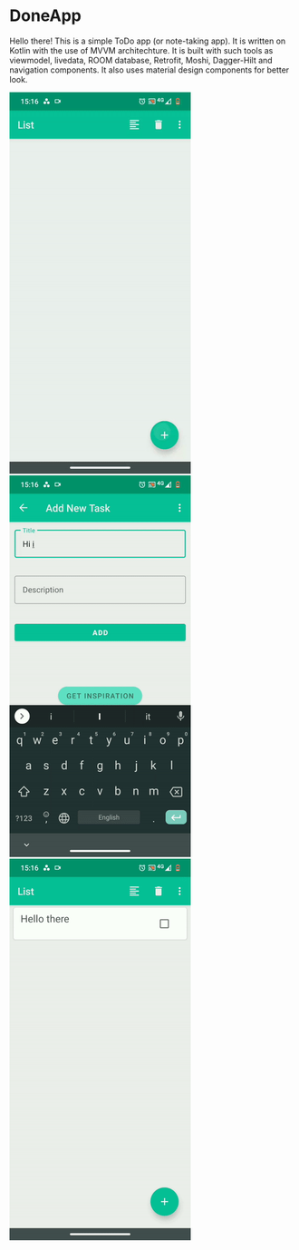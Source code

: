 # DoneApp
Hello there! This is a simple ToDo app (or note-taking app). It is written on Kotlin with the use of MVVM architechture.
It is built with such tools as viewmodel, livedata, ROOM database, Retrofit, Moshi, Dagger-Hilt and navigation components. It also uses material design components for better look.

![Alt Text](https://github.com/Paul-Sizon/DoneApp/blob/master/firstgif.gif)
![Alt Text](https://github.com/Paul-Sizon/DoneApp/blob/master/secondgif.gif)
![Alt Text](https://github.com/Paul-Sizon/DoneApp/blob/master/thirdgif.gif)
